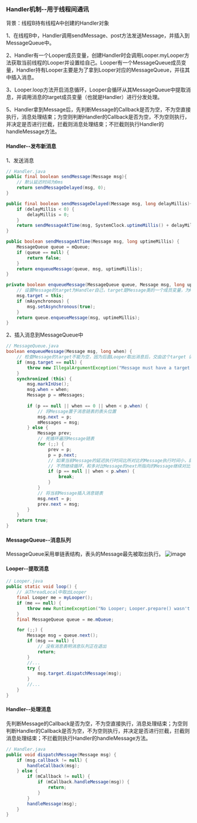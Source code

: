 ### Handler机制--用于线程间通讯
背景：线程B持有线程A中创建的Handler对象

1、在线程B中，Handler调用sendMessage、post方法发送Message，并插入到MessageQueue中。

2、Handler有一个Looper成员变量，创建Handler时会调用Looper.myLooper方法获取当前线程的Looper并设置给自己。Looper有一个MessageQueue成员变量，Handler持有Looper主要是为了拿到Looper对应的MessageQueue，并往其中插入消息。

3、Looper.loop方法开启消息循环，Looper会循环从其MessageQueue中提取消息，并调用消息的target成员变量（也就是Handler）进行分发处理。

5、Handler拿到Message后，先判断Message的Callback是否为空，不为空直接执行，消息处理结束；为空则判断Handler的Callback是否为空，不为空则执行，并决定是否进行拦截，拦截则消息处理结束；不拦截则执行Handler的handleMessage方法。

#### Handler--发布新消息
1、发送消息
```java
// Handler.java
public final boolean sendMessage(Message msg){
    // 默认延迟时间为0ms
    return sendMessageDelayed(msg, 0);
}

public final boolean sendMessageDelayed(Message msg, long delayMillis){
    if (delayMillis < 0) {
        delayMillis = 0;
    }
    return sendMessageAtTime(msg, SystemClock.uptimeMillis() + delayMillis);
}

public boolean sendMessageAtTime(Message msg, long uptimeMillis) {
    MessageQueue queue = mQueue;
    if (queue == null) {
        return false;
    }
    return enqueueMessage(queue, msg, uptimeMillis);
}

private boolean enqueueMessage(MessageQueue queue, Message msg, long uptimeMillis) {
    // 设置Message的target为Handler自己，target是Message类的一个成员变量，为Handler类型的
    msg.target = this;
    if (mAsynchronous) {
        msg.setAsynchronous(true);
    }
    return queue.enqueueMessage(msg, uptimeMillis);
}
```

2、插入消息到MessageQueue中
```java
// MessageQueue.java
boolean enqueueMessage(Message msg, long when) {
    // 检查Message的target不能为空，因为后面Looper取出消息后，交由这个target（Handler）处理的
    if (msg.target == null) {
        throw new IllegalArgumentException("Message must have a target.");
    }
    synchronized (this) {
        msg.markInUse();
        msg.when = when;
        Message p = mMessages;
        
        if (p == null || when == 0 || when < p.when) {
            // 将Message置于消息链表的表头位置
            msg.next = p;
            mMessages = msg;
        } else {
            Message prev;
            // 死循环遍历Message链表
            for (;;) {
                prev = p;
                p = p.next;
                // 如果当前Message的延迟执行时间比所对比的Message执行时间小，就插到它前面
                // 不然继续循环，和多对比Message的next所指向的Message继续对比
                if (p == null || when < p.when) {
                    break;
                }
            }
            // 将当前Message插入消息链表
            msg.next = p;
            prev.next = msg;
        }
    }
    return true;
}
```

#### MessageQueue--消息队列
MessageQueue采用单链表结构，表头的Message最先被取出执行。
![image](https://user-images.githubusercontent.com/18191520/97127861-c0e86400-1775-11eb-81a9-378e563a7d71.png)

#### Looper--提取消息
```java
// Looper.java
public static void loop() {
	// 从ThreadLocal中取出Looper
    final Looper me = myLooper();
    if (me == null) {
        throw new RuntimeException("No Looper; Looper.prepare() wasn't called on this thread.");
    }
    final MessageQueue queue = me.mQueue;

    for (;;) {
        Message msg = queue.next();
        if (msg == null) {
            // 没有消息表明消息队列正在退出
            return;
        }
        //...
        try {
            msg.target.dispatchMessage(msg);
        }
        //...
    }
}
```

#### Handler--处理消息
先判断Message的Callback是否为空，不为空直接执行，消息处理结束；为空则判断Handler的Callback是否为空，不为空则执行，并决定是否进行拦截，拦截则消息处理结束；不拦截则执行Handler的handleMessage方法。

```java
// Handler.java
public void dispatchMessage(Message msg) {
    if (msg.callback != null) {
        handleCallback(msg);
    } else {
        if (mCallback != null) {
            if (mCallback.handleMessage(msg)) {
                return;
            }
        }
        handleMessage(msg);
    }
}
```
